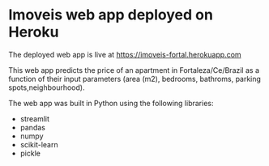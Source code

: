# Imoveis web app deployed on Heroku

The deployed web app is live at https://imoveis-fortal.herokuapp.com

This web app predicts the price of an apartment in Fortaleza/Ce/Brazil as a function of their input parameters (area (m2), bedrooms, bathroms, parking spots,neighbourhood).

The web app was built in Python using the following libraries:

- streamlit
- pandas
- numpy
- scikit-learn
- pickle
